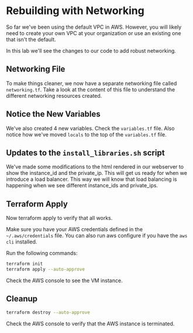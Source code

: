 # Rebuilding with Networking

So far we've been using the default VPC in AWS. However, you will likely need to create your own VPC at your organization or use an existing one that isn't the default.

In this lab we'll see the changes to our code to add robust networking.

## Networking File

To make things cleaner, we now have a separate networking file called `networking.tf`. Take a look at the content of this file to understand the different networking resources created.

## Notice the New Variables

We've also created 4 new variables. Check the `variables.tf` file. Also notice how we've moved `locals` to the top of the `variables.tf` file.

## Updates to the `install_libraries.sh` script

We've made some modifications to the html rendered in our webserver to show the instance_id and the private_ip. This will get us ready for when we introduce a load balancer. This way we will know that load balancing is happening when we see different instance_ids and private_ips.

## Terraform Apply

Now terraform apply to verify that all works.

Make sure you have your AWS credentials defined in the `~/.aws/credentials` file. You can also run aws configure if you have the `aws cli` installed.

Run the following commands:
```bash
terraform init
terraform apply --auto-approve
```

Check the AWS console to see the VM instance.

## Cleanup

```bash
terraform destroy --auto-approve
```

Check the AWS console to verify that the AWS instance is terminated.
